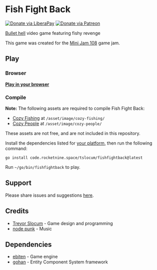 # Fish Fight Back
[![Donate via LiberaPay](https://img.shields.io/liberapay/receives/rocketnine.space.svg?logo=liberapay)](https://liberapay.com/rocketnine.space)
[![Donate via Patreon](https://img.shields.io/badge/dynamic/json?color=%23e85b46&label=Patreon&query=data.attributes.patron_count&suffix=%20patrons&url=https%3A%2F%2Fwww.patreon.com%2Fapi%2Fcampaigns%2F5252223)](https://www.patreon.com/rocketnine)

[Bullet hell](https://en.wikipedia.org/wiki/Shoot_%27em_up#Bullet_hell) video game featuring fishy revenge

This game was created for the [Mini Jam 108](https://itch.io/jam/mini-jam-108-seaside) game jam.

## Play

### Browser

[**Play in your browser**](https://rocketnine.itch.io/fishfightback)

### Compile

**Note:** The following assets are required to compile Fish Fight Back:
- [Cozy Fishing](https://shubibubi.itch.io/cozy-fishing) at `/asset/image/cozy-fishing/`
- [Cozy People](https://shubibubi.itch.io/cozy-people) at `/asset/image/cozy-people/`

These assets are not free, and are not included in this repository.

Install the dependencies listed for [your platform](https://github.com/hajimehoshi/ebiten/blob/main/README.md#platforms),
then run the following command:

`go install code.rocketnine.space/tslocum/fishfightback@latest`

Run `~/go/bin/fishfightback` to play.

## Support

Please share issues and suggestions [here](https://code.rocketnine.space/tslocum/fishfightback/issues).

## Credits

- [Trevor Slocum](https://rocketnine.space) - Game design and programming
- [node punk](https://open.spotify.com/artist/15eFpWQPNRxB89PnFNWvjU?si=z-jfVwYHTxugaC-BGZiyNg) - Music

## Dependencies

- [ebiten](https://github.com/hajimehoshi/ebiten) - Game engine
- [gohan](https://code.rocketnine.space/tslocum/gohan) - Entity Component System framework
